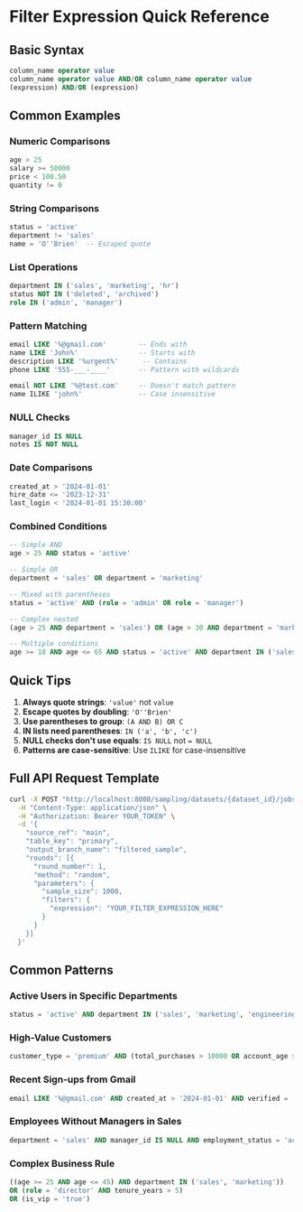 # Filter Expression Quick Reference

## Basic Syntax
```sql
column_name operator value
column_name operator value AND/OR column_name operator value
(expression) AND/OR (expression)
```

## Common Examples

### Numeric Comparisons
```sql
age > 25
salary >= 50000
price < 100.50
quantity != 0
```

### String Comparisons
```sql
status = 'active'
department != 'sales'
name = 'O''Brien'  -- Escaped quote
```

### List Operations
```sql
department IN ('sales', 'marketing', 'hr')
status NOT IN ('deleted', 'archived')
role IN ('admin', 'manager')
```

### Pattern Matching
```sql
email LIKE '%@gmail.com'        -- Ends with
name LIKE 'John%'               -- Starts with
description LIKE '%urgent%'      -- Contains
phone LIKE '555-___-____'       -- Pattern with wildcards

email NOT LIKE '%@test.com'     -- Doesn't match pattern
name ILIKE 'john%'              -- Case insensitive
```

### NULL Checks
```sql
manager_id IS NULL
notes IS NOT NULL
```

### Date Comparisons
```sql
created_at > '2024-01-01'
hire_date <= '2023-12-31'
last_login < '2024-01-01 15:30:00'
```

### Combined Conditions
```sql
-- Simple AND
age > 25 AND status = 'active'

-- Simple OR
department = 'sales' OR department = 'marketing'

-- Mixed with parentheses
status = 'active' AND (role = 'admin' OR role = 'manager')

-- Complex nested
(age > 25 AND department = 'sales') OR (age > 30 AND department = 'marketing')

-- Multiple conditions
age >= 18 AND age <= 65 AND status = 'active' AND department IN ('sales', 'marketing')
```

## Quick Tips

1. **Always quote strings**: `'value'` not `value`
2. **Escape quotes by doubling**: `'O''Brien'`
3. **Use parentheses to group**: `(A AND B) OR C`
4. **IN lists need parentheses**: `IN ('a', 'b', 'c')`
5. **NULL checks don't use equals**: `IS NULL` not `= NULL`
6. **Patterns are case-sensitive**: Use `ILIKE` for case-insensitive

## Full API Request Template

```bash
curl -X POST "http://localhost:8000/sampling/datasets/{dataset_id}/jobs" \
  -H "Content-Type: application/json" \
  -H "Authorization: Bearer YOUR_TOKEN" \
  -d '{
    "source_ref": "main",
    "table_key": "primary",
    "output_branch_name": "filtered_sample",
    "rounds": [{
      "round_number": 1,
      "method": "random",
      "parameters": {
        "sample_size": 1000,
        "filters": {
          "expression": "YOUR_FILTER_EXPRESSION_HERE"
        }
      }
    }]
  }'
```

## Common Patterns

### Active Users in Specific Departments
```sql
status = 'active' AND department IN ('sales', 'marketing', 'engineering')
```

### High-Value Customers
```sql
customer_type = 'premium' AND (total_purchases > 10000 OR account_age > 365)
```

### Recent Sign-ups from Gmail
```sql
email LIKE '%@gmail.com' AND created_at > '2024-01-01' AND verified = 'true'
```

### Employees Without Managers in Sales
```sql
department = 'sales' AND manager_id IS NULL AND employment_status = 'active'
```

### Complex Business Rule
```sql
((age >= 25 AND age <= 45) AND department IN ('sales', 'marketing')) 
OR (role = 'director' AND tenure_years > 5)
OR (is_vip = 'true')
```